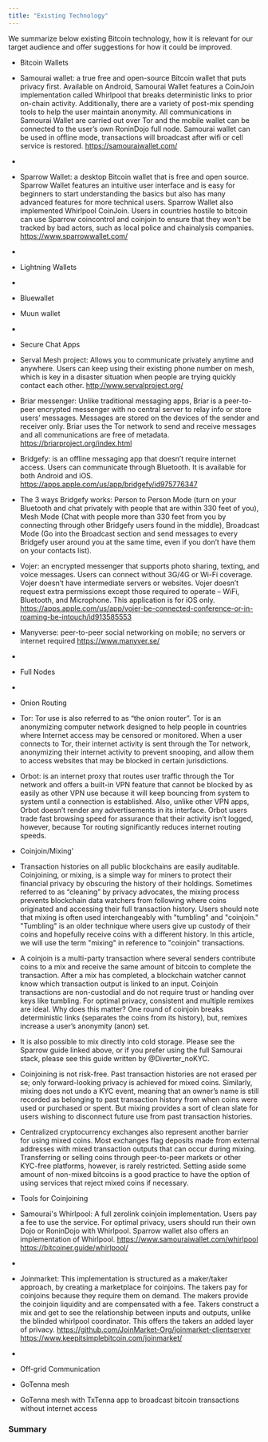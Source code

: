 ```yaml
---
title: "Existing Technology"
---
```


We summarize below existing Bitcoin technology, how it is relevant for our target audience and offer suggestions for how it could be improved.

* Bitcoin Wallets
* Samourai wallet: a true free and open-source Bitcoin wallet that puts privacy first. Available on Android, Samourai Wallet features a CoinJoin implementation called Whirlpool that breaks deterministic links to prior on-chain activity. Additionally, there are a variety of post-mix spending tools to help the user maintain anonymity. All communications in Samourai Wallet are carried out over Tor and the mobile wallet can be connected to the user’s own RoninDojo full node. Samourai wallet can be used in offline mode, transactions will broadcast after wifi or cell service is restored. https://samouraiwallet.com/
*
* Sparrow Wallet: a desktop Bitcoin wallet that is free and open source. Sparrow Wallet features an intuitive user interface and is easy for beginners to start understanding the basics but also has many advanced features for more technical users. Sparrow Wallet also implemented Whirlpool CoinJoin. Users in countries hostile to bitcoin can use Sparrow coincontrol and coinjoin to ensure that they won't be tracked by bad actors, such as local police and chainalysis companies. https://www.sparrowwallet.com/ 
* 
* Lightning Wallets
* 
* Bluewallet
* Muun wallet
* 
* Secure Chat Apps
* Serval Mesh project: Allows you to communicate privately anytime and anywhere. Users can keep using their existing phone number on mesh, which is key in a disaster situation when people are trying quickly contact each other. http://www.servalproject.org/ 
* Briar messenger: Unlike traditional messaging apps, Briar is a peer-to-peer encrypted messenger with no central server to relay info or store users’ messages. Messages are stored on the devices of the sender and receiver only. Briar uses the Tor network to send and receive messages and all communications are free of metadata. https://briarproject.org/index.html
* Bridgefy: is an offline messaging app that doesn’t require internet access. Users can communicate through Bluetooth. It is available for both Android and iOS. https://apps.apple.com/us/app/bridgefy/id975776347
* The 3 ways Bridgefy works: Person to Person Mode (turn on your Bluetooth and chat privately with people that are within 330 feet of you), Mesh Mode (Chat with people more than 330 feet from you by connecting through other Bridgefy users found in the middle), Broadcast Mode (Go into the Broadcast section and send messages to every Bridgefy user around you at the same time, even if you don’t have them on your contacts list).
* Vojer: an encrypted messenger that supports photo sharing, texting, and voice messages. Users can connect without 3G/4G or Wi-Fi coverage. Vojer doesn’t have intermediate servers or websites. Vojer doesn’t request extra permissions except those required to operate – WiFi, Bluetooth, and Microphone. This application is for iOS only. https://apps.apple.com/us/app/vojer-be-connected-conference-or-in-roaming-be-intouch/id913585553
* Manyverse: peer-to-peer social networking on mobile; no servers or internet required https://www.manyver.se/ 
* 
* Full Nodes
* 
* Onion Routing
* Tor: Tor use is also referred to as “the onion router”. Tor is an anonymizing computer network designed to help people in countries where Internet access may be censored or monitored. When a user connects to Tor, their internet activity is sent through the Tor network, anonymizing their internet activity to prevent snooping, and allow them to access websites that may be blocked in certain jurisdictions.
* Orbot: is an internet proxy that routes user traffic through the Tor network and offers a built-in VPN feature that cannot be blocked by as easily as other VPN use because it will keep bouncing from system to system until a connection is established. Also, unlike other VPN apps, Orbot doesn’t render any advertisements in its interface. Orbot users trade fast browsing speed for assurance that their activity isn’t logged, however, because Tor routing significantly reduces internet routing speeds. 

* Coinjoin/Mixing'
* Transaction histories on all public blockchains are easily auditable. Coinjoining, or mixing, is a simple way for miners to protect their financial privacy by obscuring the history of their holdings. Sometimes referred to as “cleaning” by privacy advocates, the mixing process prevents blockchain data watchers from following where coins originated and accessing their full transaction history. Users should note that mixing is often used interchangeably with "tumbling" and "coinjoin." "Tumbling" is an older technique where users give up custody of their coins and hopefully receive coins with a different history. In this article, we will use the term "mixing" in reference to "coinjoin" transactions.
* A coinjoin is a multi-party transaction where several senders contribute coins to a mix and receive the same amount of bitcoin to complete the transaction. After a mix has completed, a blockchain watcher cannot know which transaction output is linked to an input. Coinjoin transactions are non-custodial and do not require trust or handing over keys like tumbling.
For optimal privacy, consistent and multiple remixes are ideal. Why does this matter? One round of coinjoin breaks deterministic links (separates the coins from its history), but, remixes increase a user’s anonymity (anon) set. 
* It is also possible to mix directly into cold storage. Please see the Sparrow guide linked above, or if you prefer using the full Samourai stack, please see this guide written by @Diverter_noKYC.
* Coinjoining is not risk-free. Past transaction histories are not erased per se; only forward-looking privacy is achieved for mixed coins. Similarly, mixing does not undo a KYC event, meaning that an owner’s name is still recorded as belonging to past transaction history from when coins were used or purchased or spent. But mixing provides a sort of clean slate for users wishing to disconnect future use from past transaction histories. 
* Centralized cryptocurrency exchanges also represent another barrier for using mixed coins. Most exchanges flag deposits made from external addresses with mixed transaction outputs that can occur during mixing. Transferring or selling coins through peer-to-peer markets or other KYC-free platforms, however, is rarely restricted. Setting aside some amount of non-mixed bitcoins is a good practice to have the option of using services that reject mixed coins if necessary.

* Tools for Coinjoining

* Samourai's Whirlpool: A full zerolink coinjoin implementation. Users pay a fee to use the service. For optimal privacy, users should run their own Dojo or RoninDojo with Whirlpool.  Sparrow wallet also offers an implementation of Whirlpool. https://www.samouraiwallet.com/whirlpool https://bitcoiner.guide/whirlpool/
*
* Joinmarket: This implementation is structured as a maker/taker approach, by creating a marketplace for coinjoins. The takers pay for coinjoins because they require them on demand. The makers provide the coinjoin liquidity and are compensated with a fee. Takers construct a mix and get to see the relationship between inputs and outputs, unlike the blinded whirlpool coordinator. This offers the takers an added layer of privacy. https://github.com/JoinMarket-Org/joinmarket-clientserver https://www.keepitsimplebitcoin.com/joinmarket/ 
*
* Off-grid Communication

* GoTenna mesh
* GoTenna mesh with TxTenna app to broadcast bitcoin transactions without internet access

### Summary
